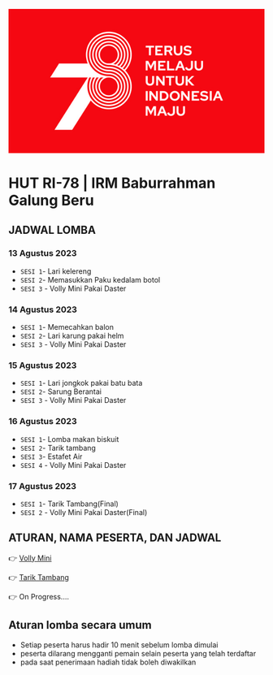 ![Banner](/image.jpeg)

#  HUT RI-78 | IRM Baburrahman Galung Beru

## JADWAL LOMBA
### 13 Agustus 2023
- `SESI 1`- Lari kelereng
- `SESI 2`- Memasukkan Paku kedalam botol
- `SESI 3` - Volly Mini Pakai Daster

### 14 Agustus 2023
- `SESI 1`- Memecahkan balon
- `SESI 2`- Lari karung pakai helm
- `SESI 3` - Volly Mini Pakai Daster

### 15 Agustus 2023
- `SESI 1`- Lari jongkok pakai batu bata
- `SESI 2`- Sarung Berantai
- `SESI 3` - Volly Mini Pakai Daster

### 16 Agustus 2023
- `SESI 1`- Lomba makan biskuit
- `SESI 2`- Tarik tambang
- `SESI 3`- Estafet Air
- `SESI 4` - Volly Mini Pakai Daster

### 17 Agustus 2023
- `SESI 1`- Tarik Tambang(Final)
- `SESI 2` - Volly Mini Pakai Daster(Final)


## ATURAN, NAMA PESERTA, DAN JADWAL

👉 [Volly Mini](/volly-mini/readme.md)

👉 [Tarik Tambang](/tarik-tambang/readme.md)

👉 On Progress....



## Aturan lomba secara umum
- Setiap peserta harus hadir 10 menit sebelum lomba dimulai
- peserta dilarang mengganti pemain selain peserta yang telah terdaftar
- pada saat penerimaan hadiah tidak boleh diwakilkan